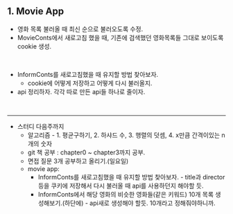 <h2>1. Movie App</h2>

- 영화 목록 불러올 때 최신 순으로 불러오도록 수정.
- MovieConts에서 새로고침 했을 때, 기존에 검색했던 영화목록들 그대로 보이도록 cookie 생성.
<br/>

- InformConts를 새로고침했을 때 유지할 방법 찾아보자.
  - cookie에 어떻게 저장하고 어떻게 다시 불러올지.
- api 정리하자. 각각 따로 만든 api들 하나로 줄이자.




<br/>
     
<hr/>

- 스터디 다음주까지 
  - 알고리즘 - 1. 평균구하기, 2. 하샤드 수, 3. 행렬의 덧셈, 4. x만큼 간격이있는 n개의 숫자
  - git 책 공부 : chapter0 ~ chapter3까지 공부.
  - 면접 질문 3개 공부하고 올리기.(일요일)
  - movie app: 
    - InformConts를 새로고침했을 때 유지할 방법 찾아보자. - title과 director 등을 쿠키에 저장해서 다시 불러올 때 api를 사용하던지 해야할 듯. 
    - InformConts에서 해당 영화의 비슷한 영화들(같은 키워드) 10개 목록 생성해보기.(하단에) - api새로 생성해야 할듯. 10개라고 정해줘야하니까.

